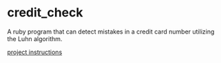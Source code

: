 # credit_check
A ruby program that can detect mistakes in a credit card number utilizing the Luhn algorithm.

[project instructions](https://github.com/turingschool/challenges/blob/master/credit_check.markdown)
